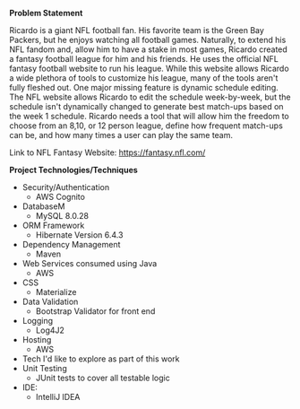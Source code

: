 **Problem Statement**

Ricardo is a giant NFL football fan. His favorite team is the Green Bay Packers, but he enjoys watching all football games. Naturally, to extend his NFL fandom and, allow him to have a stake in most games, Ricardo created a fantasy football league for him and his friends. He uses the official NFL fantasy football website to run his league. While this website allows Ricardo a wide plethora of tools to customize his league, many of the tools aren't fully fleshed out. One major missing feature is dynamic schedule editing. The NFL website allows Ricardo to edit the schedule week-by-week, but the schedule isn't dynamically changed to generate best match-ups based on the week 1 schedule. Ricardo needs a tool that will allow him the freedom to choose from an 8,10, or 12 person league, define how frequent match-ups can be, and how many times a user can play the same team.

Link to NFL Fantasy Website: https://fantasy.nfl.com/

**Project Technologies/Techniques**
<br>
<ul>
    <li>Security/Authentication<ul><li>AWS Cognito</li></ul></li>
    <li>DatabaseM<ul><li>MySQL 8.0.28</li></ul></li>
    <li>ORM Framework<ul><li>Hibernate Version 6.4.3</li></ul></li>
    <li>Dependency Management<ul><li>Maven</li></ul></li>
    <li>Web Services consumed using Java<ul><li>AWS</li></ul></li>
    <li>CSS<ul><li>Materialize</li></ul></li>
    <li>Data Validation<ul><li>Bootstrap Validator for front end</li></ul></li>
    <li>Logging<ul><li>Log4J2</li></ul></li>
    <li>Hosting<ul><li>AWS</li></ul></li>
    <li>Tech I'd like to explore as part of this work</li>
    <li>Unit Testing<ul><li>JUnit tests to cover all testable logic</li></ul></li>
    <li>IDE: <ul><li>IntelliJ IDEA</li></ul></li>
</ul>
